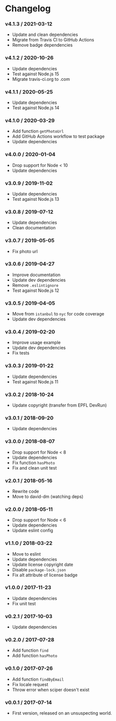 Changelog
=========

### v4.1.3 / 2021-03-12

  - Update and clean dependencies
  - Migrate from Travis CI to GitHub Actions
  - Remove badge dependencies

### v4.1.2 / 2020-10-26

  - Update dependencies
  - Test against Node.js 15
  - Migrate travis-ci.org to .com

### v4.1.1 / 2020-05-25

  - Update dependencies
  - Test against Node.js 14

### v4.1.0 / 2020-03-29

  - Add function `getPhotoUrl`
  - Add GitHub Actions workflow to test package
  - Update dependencies

### v4.0.0 / 2020-01-04

  - Drop support for Node < 10
  - Update dependencies

### v3.0.9 / 2019-11-02

  - Update dependencies
  - Test against Node.js 13

### v3.0.8 / 2019-07-12

  - Update dependencies
  - Clean documentation

### v3.0.7 / 2019-05-05

  - Fix photo url

### v3.0.6 / 2019-04-27

  - Improve documentation
  - Update dev dependencies
  - Remove `.eslintignore`
  - Test against Node.js 12

### v3.0.5 / 2019-04-05

  - Move from `istanbul` to `nyc` for code coverage
  - Update dev dependencies

### v3.0.4 / 2019-02-20

  - Improve usage example
  - Update dev dependencies
  - Fix tests

### v3.0.3 / 2019-01-22

  - Update dependencies
  - Test against Node.js 11

### v3.0.2 / 2018-10-24

  - Update copyright (transfer from EPFL DevRun)

### v3.0.1 / 2018-09-20

  - Update dependencies

### v3.0.0 / 2018-08-07

  - Drop support for Node < 8
  - Update dependencies
  - Fix function `hasPhoto`
  - Fix and clean unit test

### v2.0.1 / 2018-05-16

  - Rewrite code
  - Move to david-dm (watching deps)

### v2.0.0 / 2018-05-11

  - Drop support for Node < 6
  - Update dependencies
  - Update eslint config

### v1.1.0 / 2018-03-22

  - Move to eslint
  - Update dependencies
  - Update license copyright date
  - Disable `package-lock.json`
  - Fix alt attribute of license badge

### v1.0.0 / 2017-11-23

  - Update dependencies
  - Fix unit test

### v0.2.1 / 2017-10-03

  - Update dependencies

### v0.2.0 / 2017-07-28

  - Add function `find`
  - Add function `hasPhoto`

### v0.1.0 / 2017-07-26

  - Add function `findByEmail`
  - Fix locale request
  - Throw error when sciper doesn't exist

### v0.0.1 / 2017-07-14

  - First version, released on an unsuspecting world.

